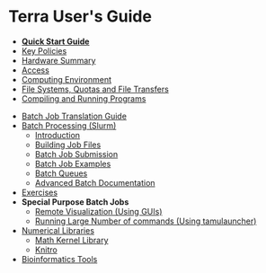 # Terra User's Guide

  - [**Quick Start Guide**](/kb3/User-Guides/Terra/Terra@QuickStart/ "wikilink")
  - [ Key Policies](/kb3/User-Guides/Terra/Terra@Policies/ "wikilink")
  - [ Hardware Summary](/kb3/User-Guides/Terra/Terra@Intro/ "wikilink")
  - [ Access](/kb3/User-Guides/Terra/Terra@Access/ "wikilink")
  - [ Computing Environment](/kb3/User-Guides/Terra/Terra@Computing_Environment/ "wikilink")
  - [ File Systems, Quotas and File
    Transfers](/kb3/User-Guides/Terra/Terra@Filesystems_and_Files/ "wikilink")
  - [ Compiling and Running Programs](/kb3/User-Guides/Terra/Terra@Compile@All/ "wikilink")

<!-- end list -->

  - [ Batch Job Translation Guide](/kb3/Helpful-Pages/Batch-Translation/HPRC@Batch_Translation/ "wikilink")
  - [ Batch Processing (Slurm)](/kb3/User-Guides/Terra/Terra@Batch/ "wikilink")
      - [ Introduction](/kb3/User-Guides/Terra/Terra@Batch/#introduction "wikilink")
      - [ Building Job Files](/kb3/User-Guides/Terra/Terra@Batch/#building-job-files "wikilink")
      - [ Batch Job Submission](/kb3/User-Guides/Terra/Terra@Batch/#job-submission "wikilink")
      - [ Batch Job Examples](/kb3/User-Guides/Terra/Terra@Batch/#job-file-examples "wikilink")
      - [ Batch Queues](/kb3/User-Guides/Terra/Terra@Batch/#queues "wikilink")
      - [ Advanced Batch Documentation](/kb3/User-Guides/Terra/Terra@Batch/#advanced-documentation "wikilink")
  - [ Exercises](/kb3/User-Guides/Terra/Terra@Exercises/ "wikilink")
  - **Special Purpose Batch Jobs**
      - [ Remote Visualization (Using GUIs)](/kb3/Software/useful-tools/SW@Remote-Viz/ "wikilink")
      - [ Running Large Number of commands (Using tamulauncher)](/kb3/Software/tamulauncher/SW@tamulauncher/ "wikilink")
  - [ Numerical Libraries](/kb3/Software/Numerical-libraries/SW@Numerical_libraries/ "wikilink")
      - [ Math Kernel Library](/kb3/Software/Intel-Cluster-Suite/Math-Kernel-Library/SW@MKL/ "wikilink")
      - [ Knitro](/kb3/Software/Knitro/SW@Knitro/ "wikilink")
  - [ Bioinformatics Tools](/kb3/Software/Bioinformatics/Bioinformatics/ "wikilink")
